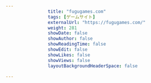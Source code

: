 ---
                title: "fugugames.com"
                tags: [ゲームサイト]
                externalUrl: "https://fugugames.com/"
                weight: 281
                showDate: false
                showAuthor: false
                showReadingTime: false
                showEdit: false
                showLikes: false
                showViews: false
                layoutBackgroundHeaderSpace: false
                ---

